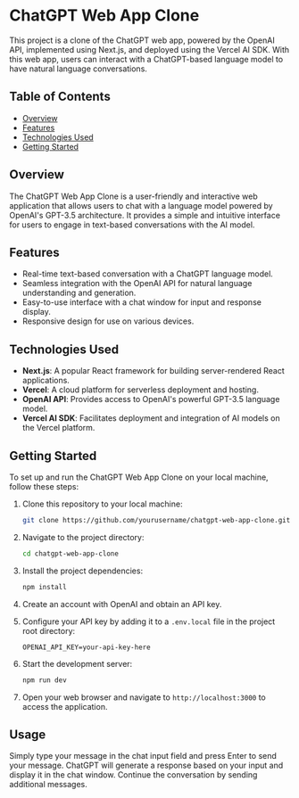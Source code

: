 # ChatGPT Web App Clone

This project is a clone of the ChatGPT web app, powered by the OpenAI API, implemented using Next.js, and deployed using the Vercel AI SDK. With this web app, users can interact with a ChatGPT-based language model to have natural language conversations.

## Table of Contents

- [Overview](#overview)
- [Features](#features)
- [Technologies Used](#technologies-used)
- [Getting Started](#getting-started)


## Overview

The ChatGPT Web App Clone is a user-friendly and interactive web application that allows users to chat with a language model powered by OpenAI's GPT-3.5 architecture. It provides a simple and intuitive interface for users to engage in text-based conversations with the AI model.

## Features

- Real-time text-based conversation with a ChatGPT language model.
- Seamless integration with the OpenAI API for natural language understanding and generation.
- Easy-to-use interface with a chat window for input and response display.
- Responsive design for use on various devices.

## Technologies Used

- **Next.js**: A popular React framework for building server-rendered React applications.
- **Vercel**: A cloud platform for serverless deployment and hosting.
- **OpenAI API**: Provides access to OpenAI's powerful GPT-3.5 language model.
- **Vercel AI SDK**: Facilitates deployment and integration of AI models on the Vercel platform.

## Getting Started

To set up and run the ChatGPT Web App Clone on your local machine, follow these steps:

1. Clone this repository to your local machine:

   ```bash
   git clone https://github.com/yourusername/chatgpt-web-app-clone.git
   ```

2. Navigate to the project directory:

   ```bash
   cd chatgpt-web-app-clone
   ```

3. Install the project dependencies:

   ```bash
   npm install
   ```

4. Create an account with OpenAI and obtain an API key.

5. Configure your API key by adding it to a `.env.local` file in the project root directory:

   ```
   OPENAI_API_KEY=your-api-key-here
   ```

6. Start the development server:

   ```bash
   npm run dev
   ```

7. Open your web browser and navigate to `http://localhost:3000` to access the application.

## Usage

Simply type your message in the chat input field and press Enter to send your message. ChatGPT will generate a response based on your input and display it in the chat window. Continue the conversation by sending additional messages.

